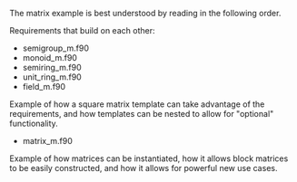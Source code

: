 The matrix example is best understood by reading in the following order.

Requirements that build on each other:

* semigroup_m.f90
* monoid_m.f90
* semiring_m.f90
* unit_ring_m.f90
* field_m.f90

Example of how a square matrix template can take advantage of the requirements,
and how templates can be nested to allow for "optional" functionality.

* matrix_m.f90

Example of how matrices can be instantiated,
how it allows block matrices to be easily constructed,
and how it allows for powerful new use cases.